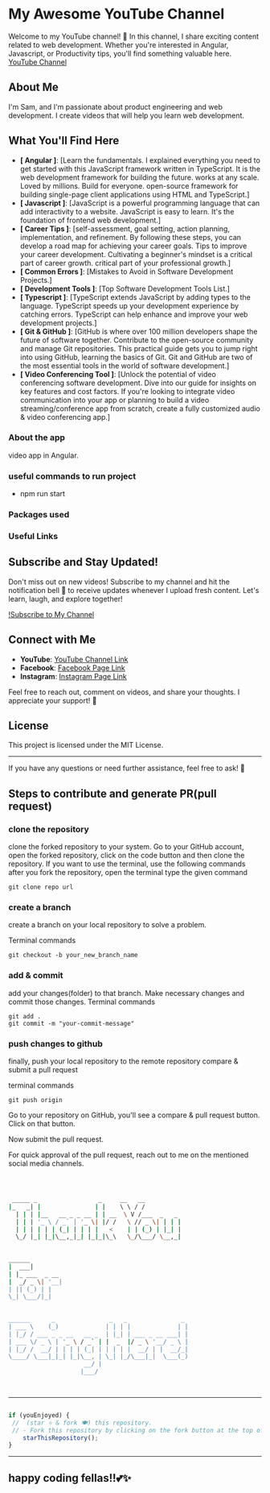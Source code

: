 # My Awesome YouTube Channel

Welcome to my YouTube channel! 🎉 In this channel, I share exciting content related to web development. Whether you're interested in Angular, Javascript, or Productivity tips, you'll find something valuable here.
[YouTube Channel](http://youtube.com/@neweraofcoding)

## About Me

I'm Sam, and I'm passionate about product engineering and web development. I create videos that will help you learn web development.

## What You'll Find Here

- **[ Angular ]**: [Learn the fundamentals. I explained everything you need to get started with this JavaScript framework written in TypeScript. It is the web development framework for building the future. works at any scale. Loved by millions. Build for everyone.  open-source framework for building single-page client applications using HTML and TypeScript.]
- **[ Javascript ]**: [JavaScript is a powerful programming language that can add interactivity to a website. JavaScript is easy to learn. It's the foundation of frontend web development.]
- **[ Career Tips ]**: [self-assessment, goal setting, action planning, implementation, and refinement. By following these steps, you can develop a road map for achieving your career goals. Tips to improve your career development. Cultivating a beginner's mindset is a critical part of career growth. critical part of your professional growth.]
- **[ Common Errors ]**: [Mistakes to Avoid in Software Development Projects.]
- **[ Development Tools ]**: [Top Software Development Tools List.]
- **[ Typescript ]**: [TypeScript extends JavaScript by adding types to the language. TypeScript speeds up your development experience by catching errors. TypeScript can help enhance and improve your web development projects.]
- **[ Git & GitHub ]**: [GitHub is where over 100 million developers shape the future of software together. Contribute to the open-source community and manage Git repositories. This practical guide gets you to jump right into using GitHub, learning the basics of Git. Git and GitHub are two of the most essential tools in the world of software development.]
- **[ Video Conferencing Tool ]**: [Unlock the potential of video conferencing software development. Dive into our guide for insights on key features and cost factors.  If you're looking to integrate video communication into your app or planning to build a video streaming/conference app from scratch, create a fully customized audio & video conferencing app.]


### About the app
video app in Angular.

### useful commands to run project
- npm run start

### Packages used

### Useful Links

## Subscribe and Stay Updated!

Don't miss out on new videos! Subscribe to my channel and hit the notification bell 🔔 to receive updates whenever I upload fresh content. Let's learn, laugh, and explore together!

[!Subscribe to My Channel](http://youtube.com/@neweraofcoding)

## Connect with Me

- **YouTube**: [YouTube Channel Link](http://youtube.com/@neweraofcoding)
- **Facebook**: [Facebook Page Link](https://www.facebook.com/learnangular2plus/)
- **Instagram**: [Instagram Page Link](https://www.instagram.com/angular_development/)

Feel free to reach out, comment on videos, and share your thoughts. I appreciate your support! 🙌

## License

This project is licensed under the MIT License.

---

If you have any questions or need further assistance, feel free to ask! 🚀

##  Steps to contribute and generate PR(pull request)

 ###  clone the repository
clone the forked repository to your system. Go to your GitHub account, open the forked repository, click on the code button and then clone the repository.
If you want to use the terminal, use the following commands after you fork the repository, open the terminal type the given command
```
git clone repo url
```
### create a branch
 create a branch on your local repository to solve a problem.

Terminal commands
```
git checkout -b your_new_branch_name
```   
###   add & commit
add your changes(folder) to that branch.
Make necessary changes and commit those changes. Terminal commands
```
git add .
git commit -m "your-commit-message"
```
### push changes to github
finally, push your local repository to the remote repository compare & submit a pull request

terminal commands
```
git push origin 
```
Go to your repository on GitHub, you'll see a compare & pull request button. Click on that button.

Now submit the pull request.
   
For quick approval of the pull request, reach out to me on the mentioned social media channels.
```bash



 _____ _                 _     __   __            
|_   _| |               | |    \ \ / /            
  | | | |__   __ _ _ __ | | __  \ V /___  _   _   
  | | | '_ \ / _` | '_ \| |/ /   \ // _ \| | | |  
  | | | | | | (_| | | | |   <    | | (_) | |_| |  
  \_/ |_| |_|\__,_|_| |_|_|\_\   \_/\___/ \__,_|  
                                                  
                                                  
______                                            
|  ___|                                           
| |_ ___  _ __                                    
|  _/ _ \| '__|                                   
| || (_) | |                                      
\_| \___/|_|                                      
                                                  
                                                  
______      _               _   _               _ 
| ___ \    (_)             | | | |             | |
| |_/ / ___ _ _ __   __ _  | |_| | ___ _ __ ___| |
| ___ \/ _ \ | '_ \ / _` | |  _  |/ _ \ '__/ _ \ |
| |_/ /  __/ | | | | (_| | | | | |  __/ | |  __/_|
\____/ \___|_|_| |_|\__, | \_| |_/\___|_|  \___(_)
                     __/ |                        
                    |___/                         

 


```
---------
```javascript

if (youEnjoyed) {
 //  (star ⭐ & fork 🍽️) this repository.
 // - Fork this repository by clicking on the fork button at the top of this page. This will create a copy of this repository in your account.
    starThisRepository();
}

```
---------
happy coding fellas!!💕✨
-----------
 


